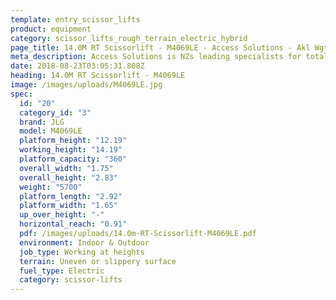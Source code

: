 ```yaml
---
template: entry_scissor_lifts
product: equipment
category: scissor_lifts_rough_terrain_electric_hybrid
page_title: 14.0M RT Scissorlift - M4069LE - Access Solutions - Akl Wgtn Chch, NZ
meta_description: Access Solutions is NZs leading specialists for total access solution equipment. 100% NZ owned & operated. Read about us - Make an enquiry today
date: 2018-08-23T03:05:31.808Z
heading: 14.0M RT Scissorlift - M4069LE
image: /images/uploads/M4069LE.jpg
spec:
  id: "20"
  category_id: "3"
  brand: JLG
  model: M4069LE
  platform_height: "12.19"
  working_height: "14.19"
  platform_capacity: "360"
  overall_width: "1.75"
  overall_height: "2.83"
  weight: "5700"
  platform_length: "2.92"
  platform_width: "1.65"
  up_over_height: "-"
  horizontal_reach: "0.91"
  pdf: /images/uploads/14.0m-RT-Scissorlift-M4069LE.pdf
  environment: Indoor & Outdoor
  job_type: Working at heights
  terrain: Uneven or slippery surface
  fuel_type: Electric
  category: scissor-lifts
---
```

